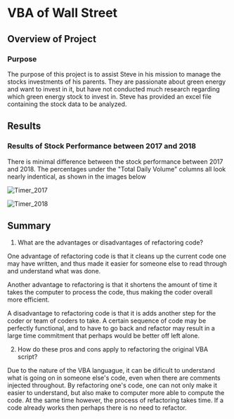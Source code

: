 # VBA of Wall Street

## Overview of Project

### Purpose

The purpose of this project is to assist Steve in his mission to manage the stocks investments of his parents. They are passionate about green energy and want to invest in it, but have not conducted much research regarding which green energy stock to invest in. Steve has provided an excel file containing the stock data to be analyzed.

## Results

### Results of Stock Performance between 2017 and 2018

There is minimal difference between the stock performance between 2017 and 2018. The percentages under the "Total Daily Volume" columns all look nearly indentical, as shown in the images below

![Timer_2017](Resources/VBA_Challenge_2017.png)

![Timer_2018](Resources/VBA_Challenge_2018.png)

## Summary

1. What are the advantages or disadvantages of refactoring code?

One advantage of refactoring code is that it cleans up the current code one may have written, and thus made it easier for someone else to read through and understand what was done.

Another advantage to refactoring is that it shortens the amount of time it takes the computer to process the code, thus making the coder overall more efficient.

A disadvantage to refactoring code is that it is adds another step for the coder or team of coders to take. A certain sequence of code may be perfectly functional, and to have to go back and refactor may result in a large time commitment that perhaps would be better off left alone.

2. How do these pros and cons apply to refactoring the original VBA script?

Due to the nature of the VBA languague, it can be dificult to understand what is going on in someone else's code, even when there are comments injected throughout. By refactoring one's code, one can not only make it easier to understand, but also make to computer more able to compute the code. At the same time however, the process of refactoring takes time. If a code already works then perhaps there is no need to refactor.


